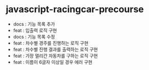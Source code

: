 # javascript-racingcar-precourse

- docs : 기능 목록 추가
- feat : 입출력 로직 구현
- docs : 기능 목록 수정
- feat : 차수별 경주를 진행하는 로직 구현
- feat : 차수별 진행 결과를 출력하는 로직 구현
- feat : 가장 멀리간 자동차를 구하는 로직 구현
- feat : 이름이 6글자 이상일 경우 에러 구현
